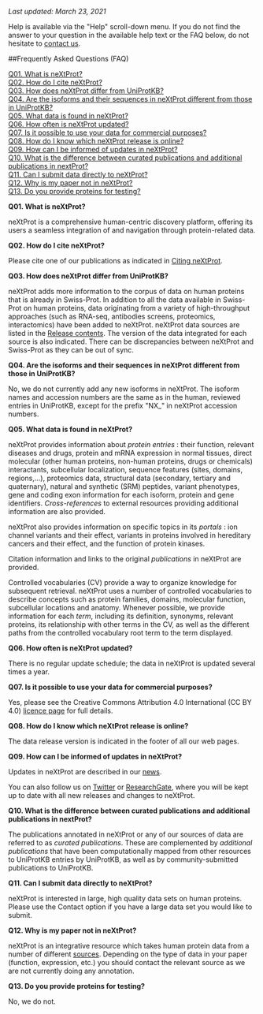 _Last updated: March 23, 2021_

Help is available via the "Help" scroll-down menu. If you do not find the answer to your question in the available help text or the FAQ below, do not hesitate to [contact us](mailto:support@nextprot.org).

##Frequently Asked Questions (FAQ)

[Q01. What is neXtProt?](#01)<br>
[Q02. How do I cite neXtProt?](#02)<br>
[Q03. How does neXtProt differ from UniProtKB?](#03)<br>
[Q04. Are the isoforms and their sequences in neXtProt different from those in UniProtKB?](#04)<br>
[Q05. What data is found in neXtProt?](#05)<br>
[Q06. How often is neXtProt updated?](#06)<br>
[Q07. Is it possible to use your data for commercial purposes?](#07)<br>
[Q08. How do I know which neXtProt release is online?](#08)<br>
[Q09. How can I be informed of updates in neXtProt?](#09)<br>
[Q10. What is the difference between curated publications and additional publications in nextProt?](#10)<br>
[Q11. Can I submit data directly to neXtProt?](#11)<br>
[Q12. Why is my paper not in neXtProt?](#12)<br>
[Q13. Do you provide proteins for testing?](#13)<br>


<a name="#01">**Q01. What is neXtProt?**</a>

neXtProt is a comprehensive human-centric discovery platform, offering its users a seamless integration of and navigation through protein-related data.

<a name="#02">**Q02. How do I cite neXtProt?**</a>

Please cite one of our publications as indicated in [Citing neXtProt](../about/citing-nextprot).

<a name="#03">**Q03. How does neXtProt differ from UniProtKB?**</a>

neXtProt adds more information to the corpus of data on human proteins that is already in Swiss-Prot. In addition to all the data available in Swiss-Prot on human proteins, data originating from a variety of high-throughput approaches (such as RNA-seq, antibodies screens, proteomics, interactomics) have been added to neXtProt. neXtProt data sources are listed in the [Release contents](../about/contents). The version of the data integrated for each source is also indicated. There can be discrepancies between neXtProt and Swiss-Prot as they can be out of sync.

<a name="#04">**Q04. Are the isoforms and their sequences in neXtProt different from those in UniProtKB?**</a>

No, we do not currently add any new isoforms in neXtProt. The isoform names and accession numbers are the same as in the human, reviewed entries in UniProtKB, except for the prefix "NX_" in neXtProt accession numbers.

<a name="#05">**Q05. What data is found in neXtProt?**</a>

neXtProt provides information about _protein entries_ : their function, relevant diseases and drugs, protein and mRNA expression in normal tissues, direct molecular (other human proteins, non-human proteins, drugs or chemicals) interactants, subcellular localization, sequence features (sites, domains, regions,...), proteomics data, structural data (secondary, tertiary and quaternary), natural and synthetic (SRM) peptides, variant phenotypes, gene and coding exon information for each isoform, protein and gene identifiers. _Cross-references_ to external resources providing additional information are also provided.

neXtProt also provides information on specific topics in its _portals_ : ion channel variants and their effect, variants in proteins involved in hereditary cancers and their effect, and the function of protein kinases.

Citation information and links to the original _publications_ in neXtProt are provided.

Controlled vocabularies (CV) provide a way to organize knowledge for subsequent retrieval. neXtProt uses a number of controlled vocabularies to describe concepts such as protein families, domains, molecular function, subcellular locations and anatomy. Whenever possible, we provide information for each _term_, including its definition, synonyms, relevant proteins, its relationship with other terms in the CV, as well as the different paths from the controlled vocabulary root term to the term displayed.

<a name="#06">**Q06. How often is neXtProt updated?**</a>

There is no regular update schedule; the data in neXtProt is updated several times a year.

<a name="#07">**Q07. Is it possible to use your data for commercial purposes?**</a>

Yes, please see the Creative Commons Attribution 4.0 International (CC BY 4.0) [licence page](https://creativecommons.org/licenses/by/4.0/) for full details. 

<a name="#08">**Q08. How do I know which neXtProt release is online?**</a>

The data release version is indicated in the footer of all our web pages.

<a name="#09">**Q09. How can I be informed of updates in neXtProt?**</a>

Updates in neXtProt are described in our [news](../news).

You can also follow us on [Twitter](https://twitter.com/nextprot_news) or [ResearchGate](https://www.researchgate.net/project/neXtProt), where you will be kept up to date with all new releases and changes to neXtProt.

<a name="#10">**Q10. What is the difference between curated publications and additional publications in nextProt?**</a>

The publications annotated in neXtProt or any of our sources of data are referred to as _curated publications_. These are complemented by _additional publications_ that have been computationally mapped from other resources to UniProtKB entries by UniProtKB, as well as by community-submitted publications to UniProtKB. 

<a name="#11">**Q11. Can I submit data directly to neXtProt?**</a>

neXtProt is interested in large, high quality data sets on human proteins. Please use the Contact option if you have a large data set you would like to submit.

<a name="#12">**Q12. Why is my paper not in neXtProt?**</a>

neXtProt is an integrative resource which takes human protein data from a number of different [sources](../about/contents). Depending on the type of data in your paper (function, expression, etc.) you should contact the relevant source as we are not currently doing any annotation. 

<a name="#13">**Q13. Do you provide proteins for testing?**</a>

No, we do not.
